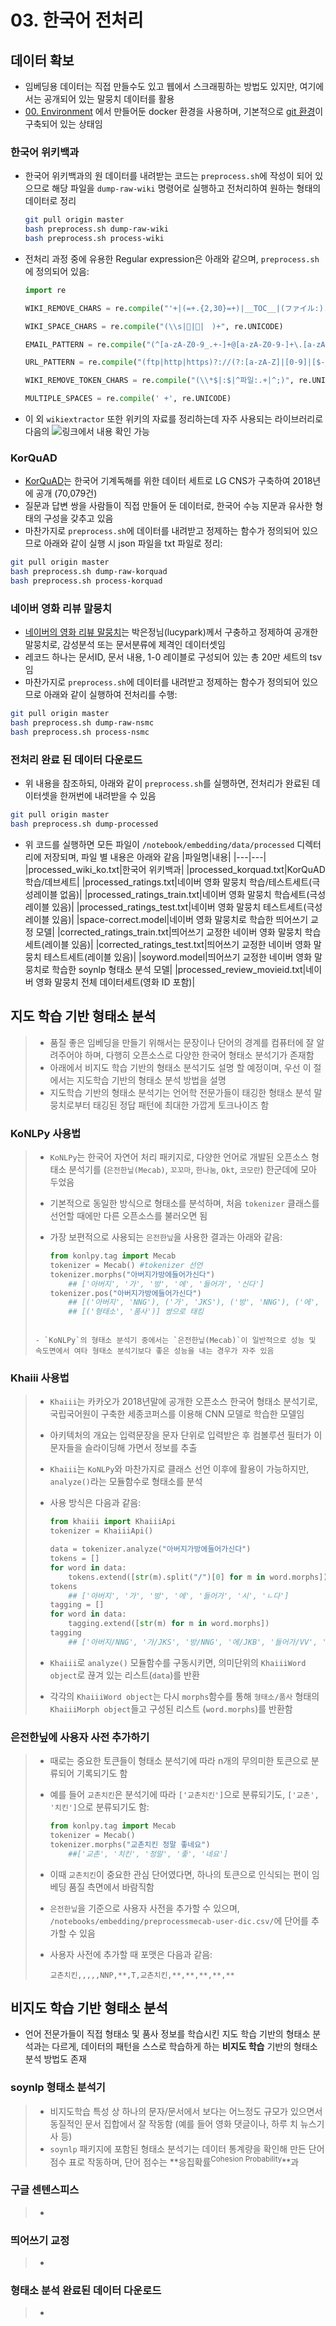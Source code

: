 # 03. 한국어 전처리

## 데이터 확보

- 임베딩용 데이터는 직접 만들수도 있고 웹에서 스크래핑하는 방법도 있지만, 여기에서는 공개되어 있는 말뭉치 데이터를 활용
- [00. Environment](00.%20Environment.md) 에서 만들어둔 docker 환경을 사용하며, 기본적으로 [git 환경](https://github.com/ratsgo/embedding.git)이 구축되어 있는 상태임

### 한국어 위키백과

- 한국어 위키백과의 원 데이터를 내려받는 코드는 `preprocess.sh`에 작성이 되어 있으므로 해당 파일을 `dump-raw-wiki` 명령어로 실행하고 전처리하여 원하는 형태의 데이터로 정리 

  ```bash
  git pull origin master
  bash preprocess.sh dump-raw-wiki
  bash preprocess.sh process-wiki
  ```

- 전처리 과정 중에 유용한 Regular expression은 아래와 같으며, `preprocess.sh`에 정의되어 있음:

  ```python
  import re
  
  WIKI_REMOVE_CHARS = re.compile("'+|(=+.{2,30}=+)|__TOC__|(ファイル:).+|:(en|de|it|fr|es|kr|zh|no|fi):|\n", re.UNICODE)
  
  WIKI_SPACE_CHARS = re.compile("(\\s|゙|゚|　)+", re.UNICODE)
  
  EMAIL_PATTERN = re.compile("(^[a-zA-Z0-9_.+-]+@[a-zA-Z0-9-]+\.[a-zA-Z0-9-.]+$)", re.UNICODE)
  
  URL_PATTERN = re.compile("(ftp|http|https)?://(?:[a-zA-Z]|[0-9]|[$-_@.&+]|[!*\(\),]|(?:%[0-9a-fA-F][0-9a-fA-F]))+", re.UNICODE)
  
  WIKI_REMOVE_TOKEN_CHARS = re.compile("(\\*$|:$|^파일:.+|^;)", re.UNICODE)
  
  MULTIPLE_SPACES = re.compile(' +', re.UNICODE)
  ```

- 이 외 `wikiextractor` 또한 위키의 자료를 정리하는데 자주 사용되는 라이브러리로 다음의 ![링크](https://github.com/attardi/wikiextractor)에서 내용 확인 가능 

### KorQuAD
- [KorQuAD](https://korquad.gihub.io)는 한국어 기계독해를 위한 데이터 세트로 LG CNS가 구축하여 2018년에 공개 (70,079건)
- 질문과 답변 쌍을 사람들이 직접 만들어 둔 데이터로, 한국어 수능 지문과 유사한 형태의 구성을 갖추고 있음
- 마찬가지로 `preprocess.sh`에 데이터를 내려받고 정제하는 함수가 정의되어 있으므로 아래와 같이 실행 시 json 파일을 txt 파일로 정리:
```bash
git pull origin master
bash preprocess.sh dump-raw-korquad
bash preprocess.sh process-korquad
```

### 네이버 영화 리뷰 말뭉치
- [네이버의 영화 리뷰 말뭉치](https://github.com/e9t/nsmc)는 박은정님(lucypark)께서 구충하고 정제하여 공개한 말뭉치로, 감성분석 또는 문서분류에 제격인 데이터셋임
- 레코드 하나는 문서ID, 문서 내용, 1-0 레이블로 구성되어 있는 총 20만 세트의 tsv임
- 마찬가지로 `preprocess.sh`에 데이터를 내려받고 정제하는 함수가 정의되어 있으므로 아래와 같이 실행하여 전처리를 수행:
```bash
git pull origin master
bash preprocess.sh dump-raw-nsmc
bash preprocess.sh process-nsmc
```

### 전처리 완료 된 데이터 다운로드
- 위 내용을 참조하되, 아래와 같이 `preprocess.sh`를 실행하면, 전처리가 완료된 데이터셋을 한꺼번에 내려받을 수 있음
```bash
git pull origin master
bash preprocess.sh dump-processed
```
- 위 코드를 실행하면 모든 파일이 `/notebook/embedding/data/processed` 디렉터리에 저장되며, 파일 별 내용은 아래와 같음
  |파일명|내용|
  |---|---|
  |processed_wiki_ko.txt|한국어 위키백과|
  |processed_korquad.txt|KorQuAD 학습/데브세트|
  |processed_ratings.txt|네이버 영화 말뭉치 학습/테스트세트(극성레이블 없음)|
  |processed_ratings_train.txt|네이버 영화 말뭉치 학습세트(극성레이블 있음)|
  |processed_ratings_test.txt|네이버 영화 말뭉치 테스트세트(극성레이블 있음)|
  |space-correct.model|네이버 영화 말뭉치로 학습한 띄어쓰기 교정 모델|
  |corrected_ratings_train.txt|띄어쓰기 교정한 네이버 영화 말뭉치 학습세트(레이블 있음)|
  |corrected_ratings_test.txt|띄어쓰기 교정한 네이버 영화 말뭉치 테스트세트(레이블 있음)|
  |soyword.model|띄어쓰기 교정한 네이버 영화 말뭉치로 학습한 soynlp 형태소 분석 모델|
  |processed_review_movieid.txt|네이버 영화 말뭉치 전체 데이터세트(영화 ID 포함)|


##  지도 학습 기반 형태소 분석
> - 품질 좋은 임베딩을 만들기 위해서는 문장이나 단어의 경계를 컴퓨터에 잘 알려주어야 하며, 다행히 오픈소스로 다양한 한국어 형태소 분석기가 존재함
> - 아래에서 비지도 학습 기반의 형태소 분석기도 설명 할 예정이며, 우선 이 절에서는 지도학습 기반의 형태소 분석 방법을 설명
> - 지도학습 기반의 형태소 분석기는 언어학 전문가들이 태깅한 형태소 분석 말뭉치로부터 태깅된 정답 패턴에 최대한 가깝게 토크나이즈 함

### KoNLPy 사용법

> - `KoNLPy`는 한국어 자연어 처리 패키지로, 다양한 언어로 개발된 오픈소스 형태소 분석기를 (`은전한닢(Mecab)`, `꼬꼬마`, `한나눔`, `Okt`, `코모란`) 한군데에 모아 두었음
>
> - 기본적으로 동일한 방식으로 형태소를 분석하며, 처음 `tokenizer` 클래스를 선언할 때에만 다른 오픈소스를 불러오면 됨
>
> - 가장 보편적으로 사용되는 `은전한닢`을 사용한 결과는 아래와 같음:
>
>   ```python
>   from konlpy.tag import Mecab
>   tokenizer = Mecab() #tokenizer 선언
>   tokenizer.morphs("아버지가방에들어가신다")
>   	## ['아버지', '가', '방', '에', '들어가', '신다']
>   tokenizer.pos("아버지가방에들어가신다")
>       ## [('아버지', 'NNG'), ('가', 'JKS'), ('방', 'NNG'), ('에', 'JKB'), ('들어가', 'VV'), ('신다', 'EP+EC')]
>       ## [('형태소', '품사')] 쌍으로 태킹
>   ```
> ```
>   
> - `KoNLPy`의 형태소 분석기 중에서는 `은전한닢(Mecab)`이 일반적으로 성능 및 속도면에서 여타 형태소 분석기보다 좋은 성능을 내는 경우가 자주 있음
> ```

### Khaiii 사용법

> - `Khaiii`는 카카오가 2018년말에 공개한 오픈소스 한국어 형태소 분석기로, 국립국어원이 구축한 세종코퍼스를 이용해 CNN 모델로 학습한 모델임
>
> - 아키텍처의 개요는 입력문장을 문자 단위로 입력받은 후 컴볼루션 필터가 이 문자들을 슬라이딩해 가면서 정보를 추출
>
> - `Khaiii`는 `KoNLPy`와 마찬가지로 클래스 선언 이후에 활용이 가능하지만, `analyze()`라는 모듈함수로 형태소를 분석
>
> - 사용 방식은 다음과 같음:
>
>   ```python
>   from khaiii import KhaiiiApi
>   tokenizer = KhaiiiApi()
>   
>   data = tokenizer.analyze("아버지가방에들어가신다")
>   tokens = []
>   for word in data:
>       tokens.extend([str(m).split("/")[0] for m in word.morphs])
>   tokens
>   	## ['아버지', '가', '방', '에', '들어가', '시', 'ㄴ다']
>   tagging = []
>   for word in data:
>       tagging.extend([str(m) for m in word.morphs])
>   tagging
>   	## ['아버지/NNG', '가/JKS', '방/NNG', '에/JKB', '들어가/VV', '시/EP', 'ㄴ다/EC']
>   ```
>
> - `Khaiii`로 `analyze()` 모듈함수를 구동시키면, 의미단위의 `KhaiiiWord object`로 끊겨 있는 리스트(`data`)를 반환
>
> - 각각의 `KhaiiiWord object`는 다시 `morphs`함수를 통해 `형태소/품사` 형태의 `KhaiiiMorph object`들고 구성된 리스트 (`word.morphs`)를 반환함

### 은전한닢에 사용자 사전 추가하기

> - 때로는 중요한 토큰들이 형태소 분석기에 따라 n개의 무의미한 토큰으로 분류되어 기록되기도 함
>
> - 예를 들어 `교촌치킨`은 분석기에 따라 `['교촌치킨']`으로 분류되기도, `['교촌', '치킨']`으로 분류되기도 함:
>
>   ```python
>   from konlpy.tag import Mecab
>   tokenizer = Mecab()
>   tokenizer.morphs("교촌치킨 정말 좋네요")
>       ##['교촌', '치킨', '정말', '좋', '네요']
>   ```
>
> - 이때 `교촌치킨`이 중요한  관심 단어였다면, 하나의 토큰으로 인식되는 편이 임베딩 품질 측면에서 바람직함
>
> - `은전한닢`을 기준으로 사용자 사전을 추가할 수 있으며, `/notebooks/embedding/preprocessmecab-user-dic.csv/`에 단어를 추가할 수 있음
>
> - 사용자 사전에 추가할 때 포맷은 다음과 같음:
>
>   ```
>   교촌치킨,,,,,NNP,**,T,교촌치킨,**,**,**,**,**
>   ```

## 비지도 학습 기반 형태소 분석

- 언어 전문가들이 직접 형태소 및 품사 정보를 학습시킨 지도 학습 기반의 형태소 분석과는 다르게, 데이터의 패턴을 스스로 학습하게 하는 **비지도 학습** 기반의 형태소 분석 방법도 존재

### soynlp 형태소 분석기

> - 비지도학습 특성 상 하나의 문자/문서에서 보다는 어느정도 규모가 있으면서 동질적인 문서 집합에서 잘 작동함 (예를 들어 영화 댓글이나, 하루 치 뉴스기사 등)
> - `soynlp` 패키지에 포함된 형태소 분석기는 데이터 통계량을 확인해 만든 단어 점수 표로 작동하며, 단어 점수는 **응집확률<sup>Cohesion Probability</sup>**과 

### 구글 센텐스피스

> - 

### 띄어쓰기 교정

> - 

### 형태소 분석 완료된 데이터 다운로드

> - 